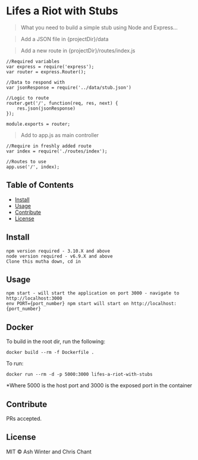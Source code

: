 # Lifes a Riot with Stubs

> What you need to build a simple stub using Node and Express...

> Add a JSON file in {projectDir}/data

> Add a new route in {projectDir}/routes/index.js

```
//Required variables
var express = require('express');
var router = express.Router();

//Data to respond with
var jsonResponse = require('../data/stub.json')

//Logic to route
router.get('/', function(req, res, next) {
    res.json(jsonResponse)
});

module.exports = router;

```

> Add to app.js as main controller

```
//Require in freshly added route
var index = require('./routes/index');

//Routes to use
app.use('/', index);
```



## Table of Contents

- [Install](#install)
- [Usage](#usage)
- [Contribute](#contribute)
- [License](#license)

## Install

```
npm version required - 3.10.X and above
node version required - v6.9.X and above
Clone this mutha down, cd in

```

## Usage

```
npm start - will start the application on port 3000 - navigate to http://localhost:3000
env PORT={port_number} npm start will start on http://localhost:{port_number}

```

## Docker

To build in the root dir, run the following:

```
docker build --rm -f Dockerfile .
```

To run:

```
docker run --rm -d -p 5000:3000 lifes-a-riot-with-stubs
```
*Where 5000 is the host port and 3000 is the exposed port in the container


## Contribute

PRs accepted.

## License

MIT © Ash Winter and Chris Chant
